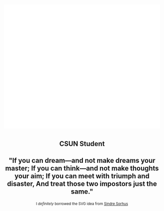 <h1>
  <img src="name.svg" width="800" height="400" alt="Aron Adlyd, Student" style="--background: red;" />
</h1>

<ul style="list-style: none; padding: 0; margin:0; text-align: center">
  <li>
    <h2>
      CSUN Student
    </h2>
  </li>
  <li>
    <h2>
"If you can dream—and not make dreams your master;
If you can think—and not make thoughts your aim;
If you can meet with triumph and disaster, 
And treat those two impostors just the same."
    </h2>
    </h2>
    <small>
      I <em>definitely</em> borrowed the SVG idea from <a href="https://github.com/sindresorhus/css-in-readme-like-wat">Sindre Sorhus</a>
    </small>
  </li>
</ul>
